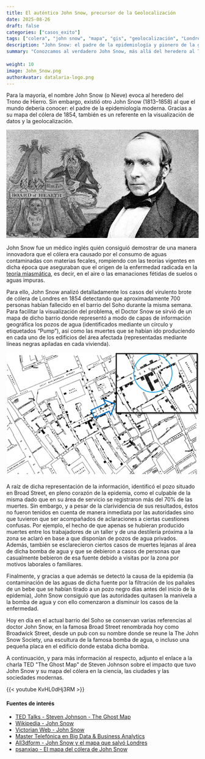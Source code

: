 ```yaml
---
title: El auténtico John Snow, precursor de la Geolocalización
date: 2025-08-26
draft: false
categories: ["casos_exito"]
tags: ["colera", "john snow", "mapa", "gis", "geolocalización", "Londres"]
description: "John Snow: el padre de la epidemiología y pionero de la geolocalización"
summary: "Conozcamos al verdadero John Snow, más allá del heredero al Trono de Hierro. El padre de la epidemiologí moderna y pionero de la geolocalización gracias a su famoso mapa del cólera de Londres."

weight: 10
image: John_Snow.png
authorAvatar: datalaria-logo.png
---
```

Para la mayoría, el nombre John Snow (o Nieve) evoca al heredero del Trono de Hierro. Sin embargo, existió otro John Snow (1813–1858) al que el mundo debería conocer: el padre de la epidemiología moderna. Gracias a su mapa del cólera de 1854, también es un referente en la visualización de datos y la geolocalización.

![Retrato de John Snow, padre de la epidemiología moderna](John_Snow.png)

John Snow fue un médico inglés quién consiguió demostrar de una manera innovadora que el cólera era causado por el consumo de aguas contaminadas con materias fecales, rompiendo con las teorías vigentes en dicha época que aseguraban que el origen de la enfermedad radicada en la [teoría miasmática](https://es.wikipedia.org/wiki/Teor%C3%ADa_miasm%C3%A1tica_de_la_enfermedad), es decir, en el aire o las emanaciones fétidas de suelos o aguas impuras.

Para ello, John Snow analizó detalladamente los casos del virulento brote de cólera de Londres en 1854 detectando que aproximadamente 700 personas habían fallecido en el barrio del Soho durante la misma semana. Para facilitar la visualización del problema, el Doctor Snow se sirvió de un mapa de dicho barrio donde representó a modo de capas de información geográfica los pozos de agua (identificados mediante un círculo y etiquetados “Pump”), así como las muertes que se habían ido produciendo en cada uno de los edificios del área afectada (representadas mediante líneas negras apiladas en cada vivienda).

![Mapa del cólera de John Snow en el Soho de 1854](Mapa_Colera.png)

A raíz de dicha representación de la información, identificó el pozo situado en Broad Street, en pleno corazón de la epidemia, como el culpable de la misma dado que en su área de servicio se registraron más del 70% de las muertes. Sin embargo, y a pesar de la clarividencia de sus resultados, éstos no fueron tenidos en cuenta de manera inmediata por las autoridades sino que tuvieron que ser acompañados de aclaraciones a ciertas cuestiones confusas. Por ejemplo, el hecho de que apenas se hubieran producido muertes entre los trabajadores de un taller y de una destilería próxima a la zona se aclaró en base a que disponían de pozos de agua privados. Además, también se esclarecieron ciertos casos de muertes lejanas al área de dicha bomba de agua y que se debieron a casos de personas que casualmente bebieron de esa fuente debido a visitas por la zona por motivos laborales o familiares.

Finalmente, y gracias a que además se detectó la causa de la epidemia (la contaminación de las aguas de dicha fuente por la filtración de los pañales de un bebe que se habían tirado a un pozo negro días antes del inicio de la epidemia), John Snow consiguió que las autoridades quitasen la manivela a la bomba de agua y con ello comenzaron a  disminuir los casos de la enfermedad.

Hoy en día en el actual barrio del Soho se conservan varias referencias al doctor John Snow, en la famosa Broad Street renombrada hoy como Broadwick Street, desde un pub con su nombre donde se reune la The John Snow Society, una escultura de la famosa bomba de agua, o incluso una pequeña placa en el edificio donde estaba dicha bomba.

A continuación, y para más información al respecto, adjunto el enlace a la charla TED "The Ghost Map" de Steven Johnson sobre el impacto que tuvo John Snow y su mapa del cólera en la ciencia, las ciudades y las sociedades modernas.

{{< youtube KvHL0dHj3RM >}}


#### Fuentes de interés
- [TED Talks - Steven Johnson - The Ghost Map](https://www.ted.com/talks/steven_johnson_tours_the_ghost_map)
- [Wikipedia - John Snow](https://es.wikipedia.org/wiki/John_Snow)
- [Victorian Web - John Snow](http://www.victorianweb.org/science/health/johnsnow.html)
- [Master Telefónica en Big Data & Business Analytics](https://www.campusbigdata.com/master-telefonica-en-big-data-y-business-analytics)
- [All3dform - John Snow y el mapa que salvó Londres](https://all3dform.com/es/john-snow-y-el-mapa-que-salvo-londres/)
- [psanxiao - El mapa del cólera de John Snow](http://psanxiao.com/el-mapa-del-colera-de-john-snow)
